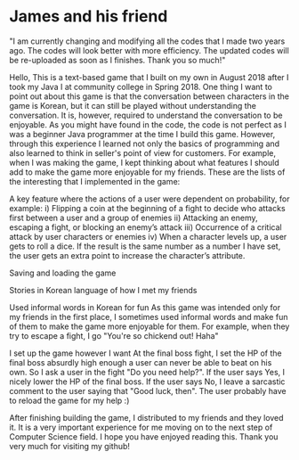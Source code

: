 # James and his friend

"I am currently changing and modifying all the codes that I made two years ago. The codes will look better with more efficiency.
The updated codes will be re-uploaded as soon as I finishes.
Thank you so much!"








Hello,
This is a text-based game that I built on my own in August 2018 after I took my Java I at community college in Spring 2018.
One thing I want to point out about this game is that the conversation between characters in the game is Korean, but it can still
be played without understanding the conversation. It is, however, required to understand the conversation to be enjoyable.
As you might have found in the code, the code is not perfect as I was a beginner Java programmer at the time I build this game. However,
through this experience I learned not only the basics of programming and also learned to think in seller's point of view for customers.
For example, when I was making the game, I kept thinking about what features I should add to make the game more enjoyable
for my friends.
These are the lists of the interesting that I implemented in the game:


A key feature where the actions of a user were dependent on probability, for example:
i) Flipping a coin at the beginning of a fight to decide who attacks first between a user and a group of enemies
ii) Attacking an enemy, escaping a fight, or blocking an enemy’s attack
iii) Occurrence of a critical attack by user characters or enemies
iv) When a character levels up, a user gets to roll a dice. If the result is the same number as a number I have set,
the user gets an extra point to increase the character’s attribute.


Saving and loading the game


Stories in Korean language of how I met my friends


Used informal words in Korean for fun
As this game was intended only for my friends in the first place, I sometimes used informal words and make fun of them to make
the game more enjoyable for them. For example, when they try to escape a fight, I go "You're so chickend out! Haha"


I set up the game however I want
At the final boss fight, I set the HP of the final boss absurdly high enough a user can never be able to beat on his own.
So I ask a user in the fight "Do you need help?". If the user says Yes, I nicely lower the HP of the final boss.
If the user says No, I leave a sarcastic comment to the user saying that "Good luck, then". The user probably have to reload the game
for my help :)


After finishing building the game, I distributed to my friends and they loved it. It is a very important experience for me moving on
to the next step of Computer Science field.
I hope you have enjoyed reading this. Thank you very much for visiting my github!